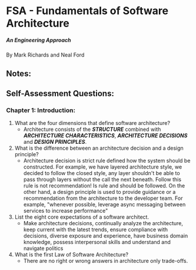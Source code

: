 # FSA - Fundamentals of Software Architecture 
##### An Engineering Approach

By Mark Richards and Neal Ford

## Notes:

## Self-Assessment Questions:

### Chapter 1: Introduction:
  1. What are the four dimensions that define software architecture?
      - Architecture consists of the ***STRUCTURE*** combined with ***ARCHITECTURE CHARACTERISTICS***, ***ARCHITECTURE DECISIONS*** and ***DESIGN PRINCIPLES***.
  2. What is the difference between an architecture decision and a design principle?
      - Architecture decision is strict rule defined how the system should be constructed. For example, we have layered architecture style, we decided to follow the closed style, any layer shouldn't be able to pass through layers without the call the next beneath. Follow this rule is not recommendation! Is rule and should be followed. On the other hand, a design principle is used to provide guidance or a recommendation from the architecture to the developer team. For example, "whenever possible, leverage async messaging between services to increase performance"
  3. List the eight core expectations of a software architect.
      - Make architecture decisions, continually analyze the architecture, keep current with the latest trends, ensure compliance with decisions, diverse exposure and experience, have business domain knowledge, possess interpersonal skills and understand and navigate politics
  4. What is the first Law of Software Architecture?
      - There are no right or wrong answers in architecture only trade-offs.
